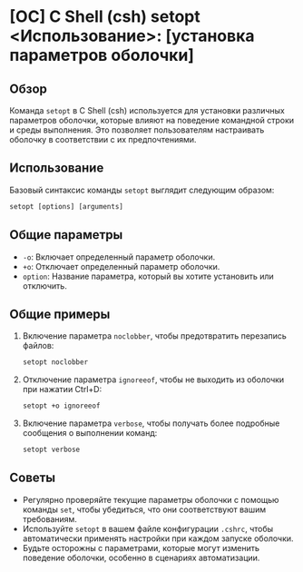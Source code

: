 # [ОС] C Shell (csh) setopt <Использование>: [установка параметров оболочки]

## Обзор
Команда `setopt` в C Shell (csh) используется для установки различных параметров оболочки, которые влияют на поведение командной строки и среды выполнения. Это позволяет пользователям настраивать оболочку в соответствии с их предпочтениями.

## Использование
Базовый синтаксис команды `setopt` выглядит следующим образом:

```csh
setopt [options] [arguments]
```

## Общие параметры
- `-o`: Включает определенный параметр оболочки.
- `+o`: Отключает определенный параметр оболочки.
- `option`: Название параметра, который вы хотите установить или отключить.

## Общие примеры
1. Включение параметра `noclobber`, чтобы предотвратить перезапись файлов:
   ```csh
   setopt noclobber
   ```

2. Отключение параметра `ignoreeof`, чтобы не выходить из оболочки при нажатии Ctrl+D:
   ```csh
   setopt +o ignoreeof
   ```

3. Включение параметра `verbose`, чтобы получать более подробные сообщения о выполнении команд:
   ```csh
   setopt verbose
   ```

## Советы
- Регулярно проверяйте текущие параметры оболочки с помощью команды `set`, чтобы убедиться, что они соответствуют вашим требованиям.
- Используйте `setopt` в вашем файле конфигурации `.cshrc`, чтобы автоматически применять настройки при каждом запуске оболочки.
- Будьте осторожны с параметрами, которые могут изменить поведение оболочки, особенно в сценариях автоматизации.